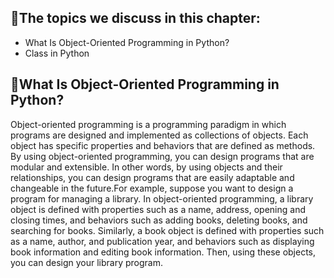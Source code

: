 ## 🔹The topics we discuss in this chapter:

-  What Is Object-Oriented Programming in Python?
-  Class in Python


## 💎What Is Object-Oriented Programming in Python?
Object-oriented programming is a programming paradigm in which programs are designed and implemented as collections of objects. Each object has specific properties and behaviors that are defined as methods. By using object-oriented programming, you can design programs that are modular and extensible. In other words, by using objects and their relationships, you can design programs that are easily adaptable and changeable in the future.For example, suppose you want to design a program for managing a library. In object-oriented programming, a library object is defined with properties such as a name, address, opening and closing times, and behaviors such as adding books, deleting books, and searching for books. Similarly, a book object is defined with properties such as a name, author, and publication year, and behaviors such as displaying book information and editing book information. Then, using these objects, you can design your library program.
